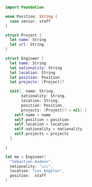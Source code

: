 ```swift
import Foundation

enum Position: String {
  case senior, staff
}

struct Project {
  let name: String
  let url: String
}

struct Engineer {
  let name: String
  let nationality: String
  let location: String
  let position: Position
  let projects: [Project]?

  init(_ name: String,
       nationality: String,
       location: String,
       position: Position,
       projects: [Project]? = nil) {
    self.name = name
    self.position = position
    self.location = location
    self.nationality = nationality
    self.projects = projects
  }

}

let me = Engineer(
  "Sebastien Audeon",
  nationality: "🇦🇺",
  location: "Los Angeles",
  position: .staff
)
```

<!--
**saudeon/saudeon** is a ✨ _special_ ✨ repository because its `README.md` (this file) appears on your GitHub profile.

Here are some ideas to get you started:

- 🔭 I’m currently working on ...
- 🌱 I’m currently learning ...
- 👯 I’m looking to collaborate on ...
- 🤔 I’m looking for help with ...
- 💬 Ask me about ...
- 📫 How to reach me: ...
- 😄 Pronouns: ...
- ⚡ Fun fact: ...
-->
